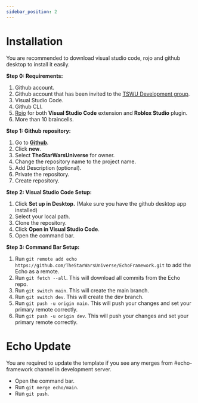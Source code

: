 ```yaml
---
sidebar_position: 2
---
```


# Installation

You are recommended to download visual studio code, rojo and github desktop to install it easily.

**Step 0: Requirements:**

1. Github account.
2. Github account that has been invited to the [TSWU Development group](https://github.com/TheStarWarsUniverse).
3. Visual Studio Code.
4. Github CLI.
5. [Rojo](https://rojo.space) for both **Visual Studio Code** extension and **Roblox Studio** plugin.
6. More than 10 braincells.

**Step 1: Github repository:**

1. Go to [**Github**](https://github.com/).
2. Click **new**.
3. Select **TheStarWarsUniverse** for owner.
4. Change the repository name to the project name.
5. Add Description (optional).
6. Private the repository.
7. Create repository.

**Step 2: Visual Studio Code Setup:**

1. Click **Set up in Desktop.** (Make sure you have the github desktop app installed)
2. Select your local path.
3. Clone the repository.
4. Click **Open in Visual Studio Code**.
5. Open the command bar.

**Step 3: Command Bar Setup:**

1. Run ``git remote add echo https://github.com/TheStarWarsUniverse/EchoFramework.git`` to add the Echo as a remote.
2. Run ``git fetch --all``. This will download all commits from the Echo repo.
3. Run ``git switch main``. This will create the main branch.
4. Run ``git switch dev``. This will create the dev branch.
5. Run ``git push -u origin main``. This will push your changes and set your primary remote correctly.
6. Run ``git push -u origin dev``. This will push your changes and set your primary remote correctly.

# Echo Update

You are required to update the template if you see any merges from #echo-framework channel in development server.

* Open the command bar.
* Run `git merge echo/main`.
* Run `git push`.
